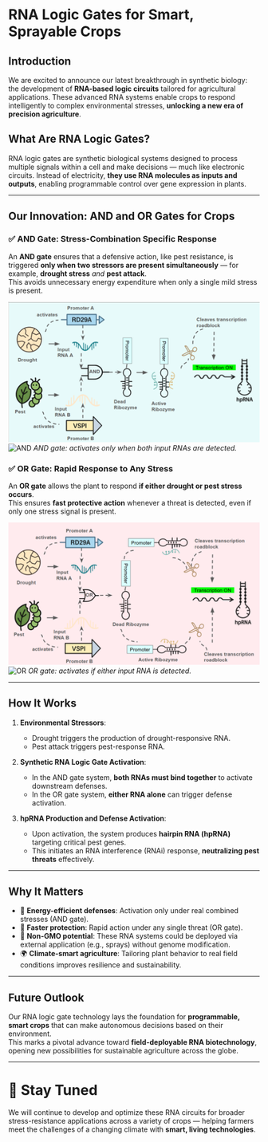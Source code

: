 # RNA Logic Gates for Smart, Sprayable Crops

## Introduction

We are excited to announce our latest breakthrough in synthetic biology: the development of **RNA-based logic circuits** tailored for agricultural applications. These advanced RNA systems enable crops to respond intelligently to complex environmental stresses, **unlocking a new era of precision agriculture**.

## What Are RNA Logic Gates?

RNA logic gates are synthetic biological systems designed to process multiple signals within a cell and make decisions — much like electronic circuits. Instead of electricity, **they use RNA molecules as inputs and outputs**, enabling programmable control over gene expression in plants.

---

## Our Innovation: AND and OR Gates for Crops

### ✅ AND Gate: Stress-Combination Specific Response

An **AND gate** ensures that a defensive action, like pest resistance, is triggered **only when two stressors are present simultaneously** — for example, **drought stress** *and* **pest attack**.  
This avoids unnecessary energy expenditure when only a single mild stress is present.

![OR Logic Gate](/public/news-images/logic-gate-and.png)
![AND](/aftbios/news-images/logic-gate-and.png)
*AND gate: activates only when both input RNAs are detected.*

### ✅ OR Gate: Rapid Response to Any Stress

An **OR gate** allows the plant to respond **if either drought or pest stress occurs**.  
This ensures **fast protective action** whenever a threat is detected, even if only one stress signal is present.

![OR Logic Gate](/public/news-images/logic-gate-or.png)
![OR](/aftbios/news-images/logic-gate-or.png)
*OR gate: activates if either input RNA is detected.*

---

## How It Works

1. **Environmental Stressors**:  
   - Drought triggers the production of drought-responsive RNA.  
   - Pest attack triggers pest-response RNA.
   
2. **Synthetic RNA Logic Gate Activation**:  
   - In the AND gate system, **both RNAs must bind together** to activate downstream defenses.  
   - In the OR gate system, **either RNA alone** can trigger defense activation.

3. **hpRNA Production and Defense Activation**:  
   - Upon activation, the system produces **hairpin RNA (hpRNA)** targeting critical pest genes.  
   - This initiates an RNA interference (RNAi) response, **neutralizing pest threats** effectively.

---

## Why It Matters

- 🌱 **Energy-efficient defenses**: Activation only under real combined stresses (AND gate).
- 🚀 **Faster protection**: Rapid action under any single threat (OR gate).
- 🧬 **Non-GMO potential**: These RNA systems could be deployed via external application (e.g., sprays) without genome modification.
- 🌍 **Climate-smart agriculture**: Tailoring plant behavior to real field conditions improves resilience and sustainability.

---

## Future Outlook

Our RNA logic gate technology lays the foundation for **programmable, smart crops** that can make autonomous decisions based on their environment.  
This marks a pivotal advance toward **field-deployable RNA biotechnology**, opening new possibilities for sustainable agriculture across the globe.

---

# 📢 Stay Tuned

We will continue to develop and optimize these RNA circuits for broader stress-resistance applications across a variety of crops — helping farmers meet the challenges of a changing climate with **smart, living technologies**.

